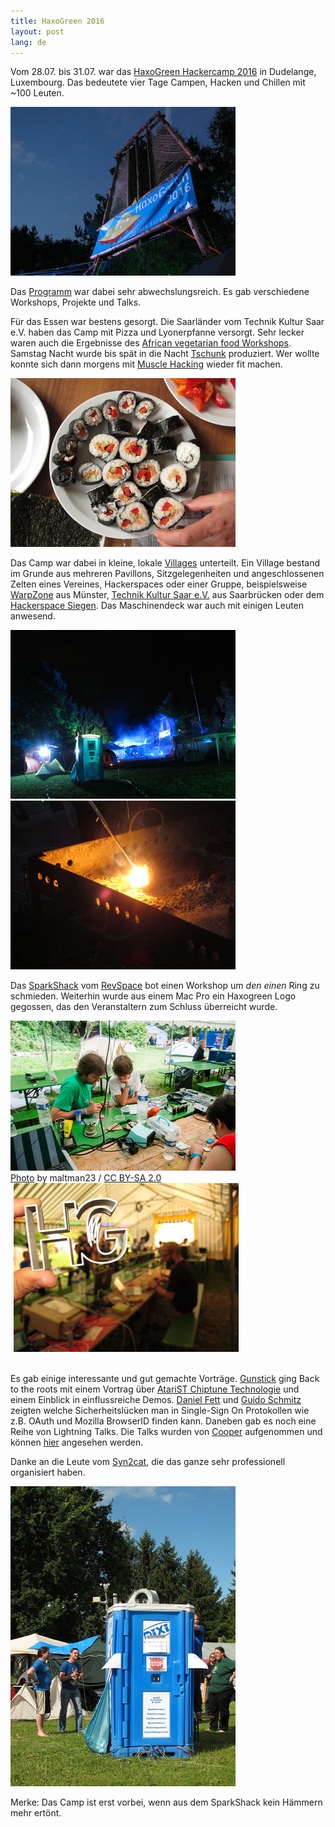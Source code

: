 ```yaml
---
title: HaxoGreen 2016
layout: post
lang: de
---
```




Vom 28.07. bis 31.07. war das [HaxoGreen Hackercamp 2016](https://haxogreen.lu/) in Dudelange, Luxembourg.
Das bedeutete vier Tage Campen, Hacken und Chillen mit ~100 Leuten.


<img src="/images/hg2016/IMG_3184-small.JPG" width="360px" />


Das [Programm](https://wiki.haxogreen.lu/2016/wiki/Schedule) war dabei sehr abwechslungsreich.
Es gab verschiedene Workshops, Projekte und Talks.

Für das Essen war bestens gesorgt. Die Saarländer vom Technik Kultur Saar e.V. haben das Camp mit Pizza und Lyonerpfanne versorgt.
Sehr lecker waren auch die Ergebnisse des [African vegetarian food Workshops](https://wiki.haxogreen.lu/2016/wiki/African_vegetarian_food_workshop).
Samstag Nacht wurde bis spät in die Nacht [Tschunk](https://entropia.de/Tschunk) produziert.
Wer wollte konnte sich dann morgens mit [Muscle Hacking](http://muscle.hacker.lu/) wieder fit machen.

<img src="/images/hg2016/IMG_3380-small.JPG" />


Das Camp war dabei in kleine, lokale [Villages](https://wiki.haxogreen.lu/2016/wiki/Villages) unterteilt.
Ein Village bestand im Grunde aus mehreren Pavillons, Sitzgelegenheiten und angeschlossenen Zelten eines Vereines, Hackerspaces oder einer Gruppe,
beispielsweise [WarpZone](https://www.warpzone.ms/) aus Münster, [Technik Kultur Saar e.V.](https://www.hacksaar.de/) aus Saarbrücken
oder dem [Hackerspace Siegen](https://hasi.it/). Das Maschinendeck war auch mit einigen Leuten anwesend.

<img src="/images/hg2016/IMG_3218-small.JPG" width="360px" />
<img src="/images/hg2016/IMG_3179-small.JPG" width="360px" />


Das [SparkShack](https://wiki.haxogreen.lu/2016/wiki/SparkShack) vom [RevSpace](https://revspace.nl/Main_Page)
bot einen Workshop um *den einen* Ring zu schmieden. Weiterhin wurde aus einem Mac Pro ein Haxogreen Logo gegossen,
das den Veranstaltern zum Schluss überreicht wurde.

<div>
<div style="float:left">
<img src="/images/hg2016/28114227373_c5285aca8a_o-small.jpg" width="360px" /><br />
<a rel="nofollow" class="external text" href="https://www.flickr.com/photos/maltman23/28114227373/in/album-72157670652567850/">Photo</a> by maltman23 / <a rel="nofollow" class="external text" href="https://creativecommons.org/licenses/by-sa/2.0/">CC BY-SA 2.0</a>
</div>
<div style="float:left; margin-left: 5px">
<img src="/images/hg2016/IMG_3371-small.JPG" width="360px" />
</div>
<div style="clear:both"></div>
<br />
</div>


Es gab einige interessante und gut gemachte Vorträge.
[Gunstick](https://twitter.com/gunstickulm) ging Back to the roots mit einem Vortrag
über [AtariST Chiptune Technologie](https://wiki.haxogreen.lu/2016/wiki/AtariST_chiptune_technologies) und einem Einblick in einflussreiche Demos.
[Daniel Fett](https://twitter.com/dfett42) und [Guido Schmitz](https://twitter.com/gtrsde) zeigten welche Sicherheitslücken man in Single-Sign On
Protokollen wie z.B. OAuth und Mozilla BrowserID finden kann.
Daneben gab es noch eine Reihe von Lightning Talks. Die Talks wurden von [Cooper](https://twitter.com/Ministraitor) aufgenommen und können [hier](https://www.youtube.com/channel/UCuSR-bGB56s5k7jdG4_5JGA) angesehen werden.

Danke an die Leute vom [Syn2cat](https://www.hackerspace.lu/), die das ganze sehr professionell organisiert haben.

<img src="/images/hg2016/IMG_3255-small.JPG" width="360px" />

Merke: Das Camp ist erst vorbei, wenn aus dem SparkShack kein Hämmern mehr ertönt.
